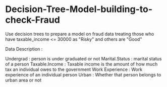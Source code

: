 # Decision-Tree-Model-building-to-check-Fraud

Use decision trees to prepare a model on fraud data 
treating those who have taxable_income &lt;= 30000 as "Risky" and others are "Good"  

Data Description :

Undergrad : person is under graduated or not
Marital.Status : marital status of a person
Taxable.Income : Taxable income is the amount of how much tax an individual owes to the government 
Work Experience : Work experience of an individual person
Urban : Whether that person belongs to urban area or not

